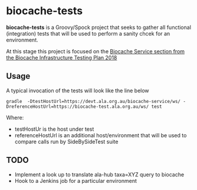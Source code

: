 # biocache-tests  

**biocache-tests** is a Groovy/Spock project that seeks to gather all functional (integration) tests that will be used to perform a sanity chcek for an environment.

At this stage this project is focused on the [Biocache Service section from the Biocache Infrastructure Testing Plan 2018](https://wiki.ala.org.au/wiki/Biocache-Infrastructure-Testing-Plan-2018)

## Usage
A typical invocation of the tests will look like the line below

 ```gradle  -DtestHostUrl=https://devt.ala.org.au/biocache-service/ws/ -DreferenceHostUrl=https://biocache-test.ala.org.au/ws/ test``` 

Where:
- testHostUr is the host under test
- referenceHostUrl is an additional host/environment that will be used to compare calls run by SideBySideTest suite

## TODO
* Implement a look up to translate ala-hub taxa=XYZ query to biocache 
* Hook to a Jenkins job for a particular environment

